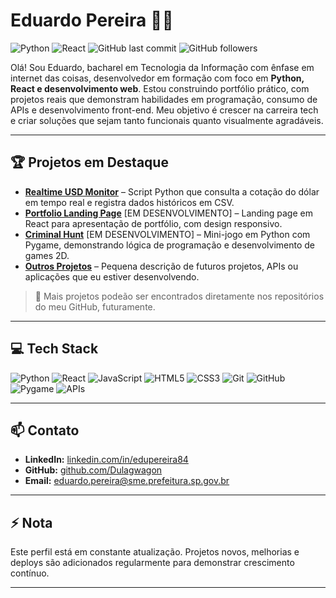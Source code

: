 # Eduardo Pereira 👨‍💻

![Python](https://img.shields.io/badge/Python-3.13-blue)
![React](https://img.shields.io/badge/React-18.2.0-blueviolet)
![GitHub last commit](https://img.shields.io/github/last-commit/Dulagwagon/realtime-usd-monitor)
![GitHub followers](https://img.shields.io/github/followers/Dulagwagon?label=Follow&style=social)

Olá! Sou Eduardo, bacharel em Tecnologia da Informação com ênfase em internet das coisas, desenvolvedor em formação com foco em **Python, React e desenvolvimento web**. Estou construindo portfólio prático, com projetos reais que demonstram habilidades em programação, consumo de APIs e desenvolvimento front-end. Meu objetivo é crescer na carreira tech e criar soluções que sejam tanto funcionais quanto visualmente agradáveis.

---

## 🏆 Projetos em Destaque

- [**Realtime USD Monitor**](https://github.com/Dulagwagon/realtime-usd-monitor) – Script Python que consulta a cotação do dólar em tempo real e registra dados históricos em CSV.
- [**Portfolio Landing Page**](https://github.com/Dulagwagon/portfolio-eduardo-pereira) [EM DESENVOLVIMENTO] – Landing page em React para apresentação de portfólio, com design responsivo.
- [**Criminal Hunt**](https://github.com/Dulagwagon/criminal-hunt) [EM DESENVOLVIMENTO] – Mini-jogo em Python com Pygame, demonstrando lógica de programação e desenvolvimento de games 2D.
- [**Outros Projetos**](https://github.com/Dulagwagon/) – Pequena descrição de futuros projetos, APIs ou aplicações que eu estiver desenvolvendo.

> 📌 Mais projetos podeão ser encontrados diretamente nos repositórios do meu GitHub, futuramente.

---

## 💻 Tech Stack

![Python](https://img.shields.io/badge/Python-3.13-blue)
![React](https://img.shields.io/badge/React-18.2.0-blueviolet)
![JavaScript](https://img.shields.io/badge/JavaScript-ES6-yellow)
![HTML5](https://img.shields.io/badge/HTML5-orange)
![CSS3](https://img.shields.io/badge/CSS3-blue)
![Git](https://img.shields.io/badge/Git-F05032?logo=git&logoColor=white)
![GitHub](https://img.shields.io/badge/GitHub-181717?logo=github&logoColor=white)
![Pygame](https://img.shields.io/badge/Pygame-2.2.0-lightblue)
![APIs](https://img.shields.io/badge/APIs-REST-brightgreen)

---

## 📫 Contato

- **LinkedIn:** [linkedin.com/in/edupereira84](https://linkedin.com/in/edupereira84)  
- **GitHub:** [github.com/Dulagwagon](https://github.com/Dulagwagon)  
- **Email:** eduardo.pereira@sme.prefeitura.sp.gov.br

---

## ⚡ Nota

Este perfil está em constante atualização. Projetos novos, melhorias e deploys são adicionados regularmente para demonstrar crescimento contínuo.  

---
